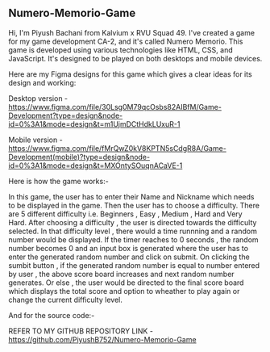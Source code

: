 ## Numero-Memorio-Game ##

Hi, I'm Piyush Bachani from Kalvium x RVU Squad 49. I've created a game for my game development CA-2, and it's called Numero Memorio.
This game is developed using various technologies like HTML, CSS, and JavaScript. It's designed to be played on both desktops and 
mobile devices.




Here are my Figma designs for this game which gives a clear ideas for its design and working:

Desktop version - https://www.figma.com/file/30Lsg0M79qcOsbs82AIBfM/Game-Development?type=design&node-id=0%3A1&mode=design&t=m1UjmDCtHdkLUxuR-1

Mobile version - https://www.figma.com/file/fMrQwZ0kV8KPTN5sCdgR8A/Game-Development(mobile)?type=design&node-id=0%3A1&mode=design&t=MXOntySOuqnACaVE-1



Here is how the game works:-

In this game, the user has to enter their Name and Nickname which needs to be displayed in the game. Then the user has to choose a
difficulty. There are 5 different difficulty i.e.  Beginners , Easy , Medium , Hard and Very Hard. After choosing a difficulty , the
user is directed towards the difficulty selected. In that difficulty level , there would a time runnning  and a random number would 
be displayed. If the timer reaches to 0 seconds , the random number becomes 0 and an input box is generated where the user has to 
enter the generated random number and click on submit. On clicking the sumbit button , if the generated random number is equal to 
number entered by user , the above score board increases and next random number generates. Or else , the user would be directed to
the final score board which displays the total score and option to wheather to play again or change the current difficulty level.




And for the source code:-

REFER TO MY GITHUB REPOSITORY LINK - https://github.com/PiyushB752/Numero-Memorio-Game
